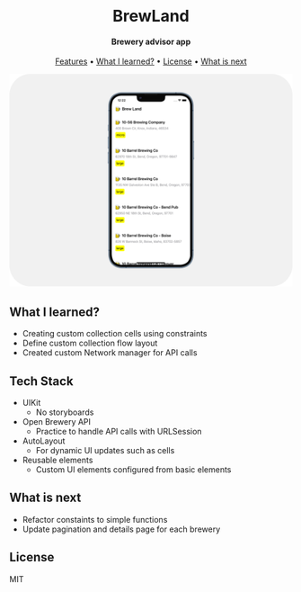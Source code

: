 <h1 align="center">
  <br>
  <br>
  BrewLand
  <br>
</h1>

<h4 align="center">Brewery advisor app</h4>

<p align="center">
  <a href="features">Features</a> •
  <a href="#what-i-learned">What I learned?</a> •
  <a href="#license">License</a> •
  <a href="#what-is-next">What is next</a>
</p>

![screenshot](https://github.com/mireabot/BrewLand/blob/main/BrewLand.png)

## What I learned?

* Creating custom collection cells using constraints
* Define custom collection flow layout
* Created custom Network manager for API calls

## Tech Stack

* UIKit
  - No storyboards
* Open Brewery API
  - Practice to handle API calls with URLSession
* AutoLayout
  - For dynamic UI updates such as cells
* Reusable elements
  - Custom UI elements configured from basic elements
  
## What is next

* Refactor constaints to simple functions
* Update pagination and details page for each brewery

## License

MIT



